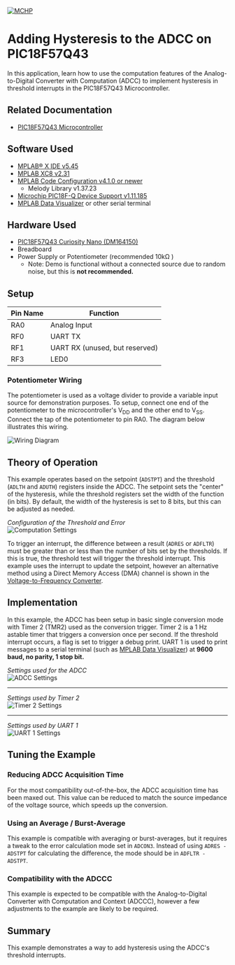 <!-- Please do not change this logo with link -->
[![MCHP](images/microchip.png)](https://www.microchip.com)

# Adding Hysteresis to the ADCC on PIC18F57Q43

In this application, learn how to use the computation features of the Analog-to-Digital Converter with Computation (ADCC) to implement hysteresis in threshold interrupts in the PIC18F57Q43 Microcontroller.

## Related Documentation

* [PIC18F57Q43 Microcontroller](https://www.microchip.com/wwwproducts/en/PIC18F57Q43?utm_source=GitHub&utm_medium=TextLink&utm_campaign=MCU8_MMTCha_PIC18FQ43&utm_content=pic18f57q43-hysteresis-adcc-mplab-mcc-github)

## Software Used

* [MPLAB® X IDE v5.45](https://www.microchip.com/en-us/development-tools-tools-and-software/mplab-x-ide?utm_source=GitHub&utm_medium=TextLink&utm_campaign=MCU8_MMTCha_PIC18FQ43&utm_content=pic18f57q43-hysteresis-adcc-mplab-mcc-github)
* [MPLAB XC8 v2.31](https://www.microchip.com/en-us/development-tools-tools-and-software/mplab-xc-compilers?utm_source=GitHub&utm_medium=TextLink&utm_campaign=MCU8_MMTCha_PIC18FQ43&utm_content=pic18f57q43-hysteresis-adcc-mplab-mcc-github)
* [MPLAB Code Configuration v4.1.0 or newer](https://www.microchip.com/mplab/mplab-code-configurator?utm_source=GitHub&utm_medium=TextLink&utm_campaign=MCU8_MMTCha_PIC18FQ43&utm_content=pic18f57q43-hysteresis-adcc-mplab-mcc-github)
  * Melody Library v1.37.23
* [Microchip PIC18F-Q Device Support v1.11.185](https://packs.download.microchip.com/)
* [MPLAB Data Visualizer](https://www.microchip.com/en-us/development-tools-tools-and-software/embedded-software-center/mplab-data-visualizer?utm_source=GitHub&utm_medium=TextLink&utm_campaign=MCU8_MMTCha_PIC18FQ43&utm_content=pic18f57q43-hysteresis-adcc-mplab-mcc-github) or other serial terminal

## Hardware Used

* [PIC18F57Q43 Curiosity Nano (DM164150)](https://www.microchip.com/developmenttools/ProductDetails/DM164150?utm_source=GitHub&utm_medium=TextLink&utm_campaign=MCU8_MMTCha_PIC18FQ43&utm_content=pic18f57q43-hysteresis-adcc-mplab-mcc-github)
* Breadboard
* Power Supply or Potentiometer (recommended 10k&#8486; )
  * Note: Demo is functional without a connected source due to random noise, but this is **not recommended.**

## Setup

| Pin Name | Function
| -------- | --------
| RA0      | Analog Input
| RF0      | UART TX
| RF1      | UART RX (unused, but reserved)
| RF3      | LED0

### Potentiometer Wiring

The potentiometer is used as a voltage divider to provide a variable input source for demonstration purposes. To setup, connect one end of the potentiometer to the microcontroller's V<sub>DD</sub> and the other end to V<sub>SS</sub>. Connect the tap of the potentiometer to pin RA0. The diagram below illustrates this wiring.

![Wiring Diagram](./images/wiring.png)

## Theory of Operation

This example operates based on the setpoint (`ADSTPT`) and the threshold (`ADLTH` and `ADUTH`) registers inside the ADCC. The setpoint sets the "center" of the hysteresis, while the threshold registers set the width of the function (in bits). By default, the width of the hysteresis is set to 8 bits, but this can be adjusted as needed.

*Configuration of the Threshold and Error*  
![Computation Settings](./images/computationSettings.PNG)  

To trigger an interrupt, the difference between a result (`ADRES` or `ADFLTR`) must be greater than or less than the number of bits set by the thresholds. If this is true, the threshold test will trigger the threshold interrupt. This example uses the interrupt to update the setpoint, however an alternative method using a Direct Memory Access (DMA) channel is shown in the [Voltage-to-Frequency Converter](https://github.com/microchip-pic-avr-examples/pic18f57q43-v-to-f-mplab-mcc).

## Implementation

In this example, the ADCC has been setup in basic single conversion mode with Timer 2 (TMR2) used as the conversion trigger. Timer 2 is a 1 Hz astable timer that triggers a conversion once per second. If the threshold interrupt occurs, a flag is set to trigger a debug print. UART 1 is used to print messages to a serial terminal (such as [MPLAB Data Visualizer](https://www.microchip.com/en-us/development-tools-tools-and-software/embedded-software-center/mplab-data-visualizer?utm_source=GitHub&utm_medium=TextLink&utm_campaign=MCU8_MMTCha_PIC18FQ43&utm_content=pic18f57q43-hysteresis-adcc-mplab-mcc-github)) at **9600 baud, no parity, 1 stop bit.**

*Settings used for the ADCC*  
![ADCC Settings](./images/ADCCSettings.PNG)  

---  
*Settings used by Timer 2*  
![Timer 2 Settings](./images/TMR2Settings.PNG)  

---  
*Settings used by UART 1*  
![UART 1 Settings](./images/UARTSettings.PNG)


## Tuning the Example  

### Reducing ADCC Acquisition Time

For the most compatibility out-of-the-box, the ADCC acquisition time has been maxed out. This value can be reduced to match the source impedance of the voltage source, which speeds up the conversion.

### Using an Average / Burst-Average

This example is compatible with averaging or burst-averages, but it requires a tweak to the error calculation mode set in `ADCON3`. Instead of using `ADRES - ADSTPT` for calculating the difference, the mode should be in `ADFLTR - ADSTPT`.

### Compatibility with the ADCCC

This example is expected to be compatible with the Analog-to-Digital Converter with Computation and Context (ADCCC), however a few adjustments to the example are likely to be required.

## Summary

This example demonstrates a way to add hysteresis using the ADCC's threshold interrupts.
